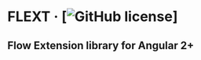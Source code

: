 # FLEXT &middot; [![GitHub license](https://img.shields.io/badge/license-MIT-blue.svg)]

## Flow Extension library for Angular 2+